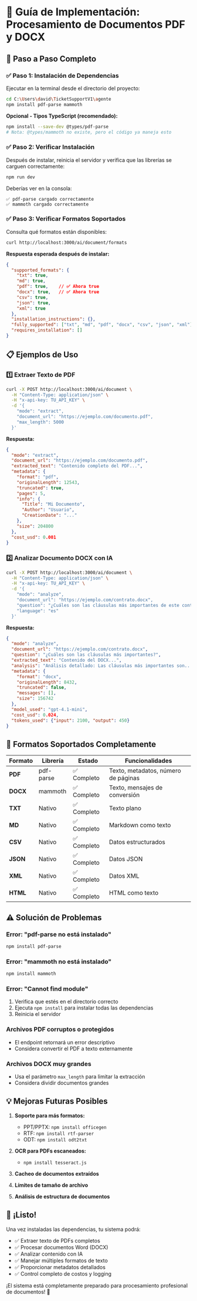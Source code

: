 # 📄 Guía de Implementación: Procesamiento de Documentos PDF y DOCX

## 🚀 Paso a Paso Completo

### ✅ Paso 1: Instalación de Dependencias

Ejecutar en la terminal desde el directorio del proyecto:

```bash
cd C:\Users\david\TicketSupportV1\agente
npm install pdf-parse mammoth
```

**Opcional - Tipos TypeScript (recomendado):**
```bash
npm install --save-dev @types/pdf-parse
# Nota: @types/mammoth no existe, pero el código ya maneja esto
```

### ✅ Paso 2: Verificar Instalación

Después de instalar, reinicia el servidor y verifica que las librerías se carguen correctamente:

```bash
npm run dev
```

Deberías ver en la consola:
```
✅ pdf-parse cargado correctamente
✅ mammoth cargado correctamente
```

### ✅ Paso 3: Verificar Formatos Soportados

Consulta qué formatos están disponibles:

```bash
curl http://localhost:3000/ai/document/formats
```

**Respuesta esperada después de instalar:**
```json
{
  "supported_formats": {
    "txt": true,
    "md": true,
    "pdf": true,    // ✅ Ahora true
    "docx": true,   // ✅ Ahora true
    "csv": true,
    "json": true,
    "xml": true
  },
  "installation_instructions": {},
  "fully_supported": ["txt", "md", "pdf", "docx", "csv", "json", "xml"],
  "requires_installation": []
}
```

## 📋 Ejemplos de Uso

### 1️⃣ Extraer Texto de PDF

```bash
curl -X POST http://localhost:3000/ai/document \
  -H "Content-Type: application/json" \
  -H "x-api-key: TU_API_KEY" \
  -d '{
    "mode": "extract",
    "document_url": "https://ejemplo.com/documento.pdf",
    "max_length": 5000
  }'
```

**Respuesta:**
```json
{
  "mode": "extract",
  "document_url": "https://ejemplo.com/documento.pdf",
  "extracted_text": "Contenido completo del PDF...",
  "metadata": {
    "format": "pdf",
    "originalLength": 12543,
    "truncated": true,
    "pages": 5,
    "info": {
      "Title": "Mi Documento",
      "Author": "Usuario",
      "CreationDate": "..."
    },
    "size": 204800
  },
  "cost_usd": 0.001
}
```

### 2️⃣ Analizar Documento DOCX con IA

```bash
curl -X POST http://localhost:3000/ai/document \
  -H "Content-Type: application/json" \
  -H "x-api-key: TU_API_KEY" \
  -d '{
    "mode": "analyze",
    "document_url": "https://ejemplo.com/contrato.docx",
    "question": "¿Cuáles son las cláusulas más importantes de este contrato?",
    "language": "es"
  }'
```

**Respuesta:**
```json
{
  "mode": "analyze",
  "document_url": "https://ejemplo.com/contrato.docx",
  "question": "¿Cuáles son las cláusulas más importantes?",
  "extracted_text": "Contenido del DOCX...",
  "analysis": "Análisis detallado: Las cláusulas más importantes son...",
  "metadata": {
    "format": "docx",
    "originalLength": 8432,
    "truncated": false,
    "messages": [],
    "size": 156742
  },
  "model_used": "gpt-4.1-mini",
  "cost_usd": 0.024,
  "tokens_used": {"input": 2100, "output": 450}
}
```

## 🔧 Formatos Soportados Completamente

| Formato | Librería | Estado | Funcionalidades |
|---------|----------|--------|-----------------|
| **PDF** | pdf-parse | ✅ Completo | Texto, metadatos, número de páginas |
| **DOCX** | mammoth | ✅ Completo | Texto, mensajes de conversión |
| **TXT** | Nativo | ✅ Completo | Texto plano |
| **MD** | Nativo | ✅ Completo | Markdown como texto |
| **CSV** | Nativo | ✅ Completo | Datos estructurados |
| **JSON** | Nativo | ✅ Completo | Datos JSON |
| **XML** | Nativo | ✅ Completo | Datos XML |
| **HTML** | Nativo | ✅ Completo | HTML como texto |

## ⚠️ Solución de Problemas

### Error: "pdf-parse no está instalado"
```bash
npm install pdf-parse
```

### Error: "mammoth no está instalado"
```bash
npm install mammoth
```

### Error: "Cannot find module"
1. Verifica que estés en el directorio correcto
2. Ejecuta `npm install` para instalar todas las dependencias
3. Reinicia el servidor

### Archivos PDF corruptos o protegidos
- El endpoint retornará un error descriptivo
- Considera convertir el PDF a texto externamente

### Archivos DOCX muy grandes
- Usa el parámetro `max_length` para limitar la extracción
- Considera dividir documentos grandes

## 💡 Mejoras Futuras Posibles

1. **Soporte para más formatos:**
   - PPT/PPTX: `npm install officegen`
   - RTF: `npm install rtf-parser`
   - ODT: `npm install odt2txt`

2. **OCR para PDFs escaneados:**
   - `npm install tesseract.js`

3. **Cacheo de documentos extraídos**
4. **Límites de tamaño de archivo**
5. **Análisis de estructura de documentos**

## 🎉 ¡Listo!

Una vez instaladas las dependencias, tu sistema podrá:
- ✅ Extraer texto de PDFs completos
- ✅ Procesar documentos Word (DOCX)
- ✅ Analizar contenido con IA
- ✅ Manejar múltiples formatos de texto
- ✅ Proporcionar metadatos detallados
- ✅ Control completo de costos y logging

¡El sistema está completamente preparado para procesamiento profesional de documentos! 🚀
